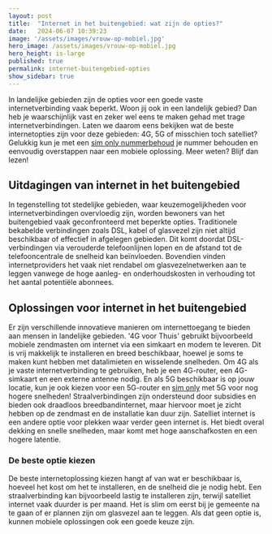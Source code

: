 ```yaml
---
layout: post
title:  "Internet in het buitengebied: wat zijn de opties?"
date:   2024-06-07 10:39:23
image: '/assets/images/vrouw-op-mobiel.jpg'
hero_image: /assets/images/vrouw-op-mobiel.jpg
hero_height: is-large
published: true
permalink: internet-buitengebied-opties
show_sidebar: true
---
```


In landelijke gebieden zijn de opties voor een goede vaste internetverbinding vaak beperkt. Woon jij ook in een landelijk gebied? Dan heb je waarschijnlijk vast en zeker wel eens te maken gehad met trage internetverbindingen. Laten we daarom eens bekijken wat de beste internetopties zijn voor deze gebieden: 4G, 5G of misschien toch satelliet? Gelukkig kun je met een [sim only nummerbehoud](https://www.simyo.nl/sim-only/nummerbehoud) je nummer behouden en eenvoudig overstappen naar een mobiele oplossing. Meer weten? Blijf dan lezen!

## Uitdagingen van internet in het buitengebied

In tegenstelling tot stedelijke gebieden, waar keuzemogelijkheden voor internetverbindingen overvloedig zijn, worden bewoners van het buitengebied vaak geconfronteerd met beperkte opties. Traditionele bekabelde verbindingen zoals DSL, kabel of glasvezel zijn niet altijd beschikbaar of effectief in afgelegen gebieden. Dit komt doordat DSL-verbindingen via verouderde telefoonlijnen lopen en de afstand tot de telefooncentrale de snelheid kan beïnvloeden. Bovendien vinden internetproviders het vaak niet rendabel om glasvezelnetwerken aan te leggen vanwege de hoge aanleg- en onderhoudskosten in verhouding tot het aantal potentiële abonnees.

## Oplossingen voor internet in het buitengebied

Er zijn verschillende innovatieve manieren om internettoegang te bieden aan mensen in landelijke gebieden. '4G voor Thuis' gebruikt bijvoorbeeld mobiele zendmasten om internet via een simkaart en modem te leveren. Dit is vrij makkelijk te installeren en breed beschikbaar, hoewel je soms te maken kunt hebben met datalimieten en wisselende snelheden. Om 4G als je vaste internetverbinding te gebruiken, heb je een 4G-router, een 4G-simkaart en een externe antenne nodig. En als 5G beschikbaar is op jouw locatie, kun je ook kiezen voor een 5G-router en [sim only](https://www.simyo.nl/sim-only) met 5G voor nog hogere snelheden! Straalverbindingen zijn ondersteund door subsidies en bieden ook draadloos breedbandinternet, maar hiervoor moet je zicht hebben op de zendmast en de installatie kan duur zijn. Satelliet internet is een andere optie voor plekken waar verder geen internet is. Het biedt overal dekking en snelle snelheden, maar komt met hoge aanschafkosten en een hogere latentie.

### De beste optie kiezen

De beste internetoplossing kiezen hangt af van wat er beschikbaar is, hoeveel het kost om het te installeren, en de snelheid die je nodig hebt. Een straalverbinding kan bijvoorbeeld lastig te installeren zijn, terwijl satelliet internet vaak duurder is per maand. Het is slim om eerst bij je gemeente na te gaan of er plannen zijn om glasvezel aan te leggen. Als dat geen optie is, kunnen mobiele oplossingen ook een goede keuze zijn.